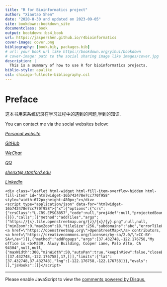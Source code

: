 ```yaml
--- 
title: "R for Bioinformatics project"
author: "Xiaotao Shen"
date: "2020-8-30 and updated on 2023-09-05"
site: bookdown::bookdown_site
documentclass: book
output: bookdown::bs4_book
url: https://jaspershen.github.io/r4bioinformatics
cover-image: cover.png
bibliography: [book.bib, packages.bib]
# url: your book url like https://bookdown.org/yihui/bookdown
# cover-image: path to the social sharing image like images/cover.jpg
description: |
  This is a summary of how to use R for bioinformatics projects.
biblio-style: apalike
csl: chicago-fullnote-bibliography.csl
---
```


# Preface

这本书用来系统记录在学习过程中的遇到的问题,学到的知识.

You can contact me via the social websites below:

<a href="https://jaspershen.github.io/" target='_blank'><i class="fa fa-home"> Personal website</i></a> 

<a href="https://github.com/jaspershen" target='_blank'><i class="fa fa-github"> GitHub</i></a> 

<a href="https://jaspershen.github.io/image/wechat_QR.jpg" target='_blank'><i class="fa fa-weixin"> WeChat</i></a> 

<a href="https://www.shenxt.info/files/qq_QR.jpg" target='_blank'><i class="fa fa-qq"> QQ</i></a> 

<a href="shenxt@stanford.edu" target='_blank'><i class="fa fa-envelope"> shenxt@ stanford.edu</i></a> 

<a href="https://www.linkedin.com/in/shenxt/" target='_blank'><i class="fa fa-linkedin"> LinkedIn</i></a>


```{=html}
<div class="leaflet html-widget html-fill-item-overflow-hidden html-fill-item" id="htmlwidget-16b742478e7cc770f958" style="width:672px;height:480px;"></div>
<script type="application/json" data-for="htmlwidget-16b742478e7cc770f958">{"x":{"options":{"crs":{"crsClass":"L.CRS.EPSG3857","code":null,"proj4def":null,"projectedBounds":null,"options":{}}},"calls":[{"method":"addTiles","args":["https://{s}.tile.openstreetmap.org/{z}/{x}/{y}.png",null,null,{"minZoom":0,"maxZoom":18,"tileSize":256,"subdomains":"abc","errorTileUrl":"","tms":false,"noWrap":false,"zoomOffset":0,"zoomReverse":false,"opacity":1,"zIndex":1,"detectRetina":false,"attribution":"&copy; <a href=\"https://openstreetmap.org\">OpenStreetMap<\/a> contributors, <a href=\"https://creativecommons.org/licenses/by-sa/2.0/\">CC-BY-SA<\/a>"}]},{"method":"addPopups","args":[37.432748,-122.176758,"My office is <b>M339, Alway Building, Cooper Lane, Palo Alto, CA 94304",null,null,{"maxWidth":300,"minWidth":50,"autoPan":true,"keepInView":false,"closeButton":true,"className":""}]}],"setView":[[37.432748,-122.176758],17,[]],"limits":{"lat":[37.432748,37.432748],"lng":[-122.176758,-122.176758]}},"evals":[],"jsHooks":[]}</script>
```






---

<div id="disqus_thread"></div>
<script>

/**
*  RECOMMENDED CONFIGURATION VARIABLES: EDIT AND UNCOMMENT THE SECTION BELOW TO INSERT DYNAMIC VALUES FROM YOUR PLATFORM OR CMS.
*  LEARN WHY DEFINING THESE VARIABLES IS IMPORTANT: https://disqus.com/admin/universalcode/#configuration-variables*/
/*
var disqus_config = function () {
this.page.url = PAGE_URL;  // Replace PAGE_URL with your page's canonical URL variable
this.page.identifier = PAGE_IDENTIFIER; // Replace PAGE_IDENTIFIER with your page's unique identifier variable
};
*/
(function() { // DON'T EDIT BELOW THIS LINE
var d = document, s = d.createElement('script');
s.src = 'https://r-cookbook-shen.disqus.com/embed.js';
s.setAttribute('data-timestamp', +new Date());
(d.head || d.body).appendChild(s);
})();
</script>
<noscript>Please enable JavaScript to view the <a href="https://disqus.com/?ref_noscript">comments powered by Disqus.</a></noscript>
